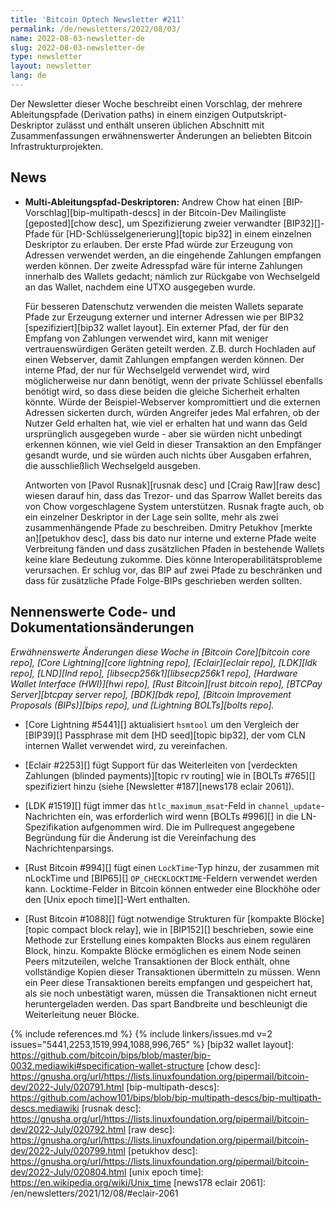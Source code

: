 ```yaml
---
title: 'Bitcoin Optech Newsletter #211'
permalink: /de/newsletters/2022/08/03/
name: 2022-08-03-newsletter-de
slug: 2022-08-03-newsletter-de
type: newsletter
layout: newsletter
lang: de
---
```

Der Newsletter dieser Woche beschreibt einen Vorschlag, der mehrere
Ableitungspfade (Derivation paths) in einem einzigen Outputskript-Deskriptor
zulässt und enthält unseren üblichen Abschnitt mit Zusammenfassungen
erwähnenswerter Änderungen an beliebten Bitcoin Infrastrukturprojekten.

## News

- **Multi-Ableitungspfad-Deskriptoren:** Andrew Chow hat einen
  [BIP-Vorschlag][bip-multipath-descs] in der Bitcoin-Dev Mailingliste
  [geposted][chow desc], um Spezifizierung zweier
  verwandter [BIP32][]-Pfade für [HD-Schlüsselgenerierung][topic bip32]
  in einem einzelnen Deskriptor zu erlauben. Der erste Pfad würde zur Erzeugung von Adressen verwendet werden,
  an die eingehende Zahlungen empfangen werden können. Der zweite Adresspfad wäre
  für interne Zahlungen innerhalb des Wallets gedacht; nämlich zur Rückgabe von
  Wechselgeld an das Wallet, nachdem eine UTXO ausgegeben wurde.

  Für besseren Datenschutz verwenden die meisten Wallets separate Pfade
  zur Erzeugung externer und interner Adressen wie per BIP32
  [spezifiziert][bip32 wallet layout]. Ein externer Pfad, der für den
  Empfang von Zahlungen verwendet wird, kann mit weniger vertrauenswürdigen
  Geräten geteilt werden. Z.B. durch Hochladen auf einen Webserver, damit
  Zahlungen empfangen werden können. Der interne Pfad, der nur für Wechselgeld
  verwendet wird, wird möglicherweise nur dann benötigt, wenn der private
  Schlüssel ebenfalls benötigt wird, so dass diese beiden die gleiche Sicherheit
  erhalten könnte. Würde der Beispiel-Webserver kompromittiert und die
  externen Adressen sickerten durch, würden Angreifer jedes Mal erfahren,
  ob der Nutzer Geld erhalten hat, wie viel er erhalten hat und wann das
  Geld ursprünglich ausgegeben wurde - aber sie würden nicht unbedingt
  erkennen können, wie viel Geld in dieser Transaktion an den Empfänger gesandt wurde,
  und sie würden auch nichts über Ausgaben erfahren, die ausschließlich
  Wechselgeld ausgeben.

  Antworten von [Pavol Rusnak][rusnak desc] und [Craig Raw][raw desc]
  wiesen darauf hin, dass das Trezor- und das Sparrow Wallet bereits das von
  Chow vorgeschlagene System unterstützen. Rusnak fragte auch, ob ein
  einzelner Deskriptor in der Lage sein sollte, mehr als zwei zusammenhängende
  Pfade zu beschreiben. Dmitry Petukhov [merkte an][petukhov desc], dass
  bis dato nur interne und externe Pfade weite Verbreitung fänden und dass
  zusätzlichen Pfaden in bestehende Wallets keine klare Bedeutung zukomme.
  Dies könne Interoperabilitätsprobleme verursachen. Er schlug vor,
  das BIP auf zwei Pfade zu beschränken und dass für zusätzliche Pfade
  Folge-BIPs geschrieben werden sollten.

## Nennenswerte Code- und Dokumentationsänderungen

*Erwähnenswerte Änderungen diese Woche in [Bitcoin Core][bitcoin core repo],
[Core Lightning][core lightning repo], [Eclair][eclair repo], [LDK][ldk repo],
[LND][lnd repo], [libsecp256k1][libsecp256k1 repo], [Hardware Wallet
Interface (HWI)][hwi repo], [Rust Bitcoin][rust bitcoin repo], [BTCPay
Server][btcpay server repo], [BDK][bdk repo], [Bitcoin Improvement
Proposals (BIPs)][bips repo], und [Lightning BOLTs][bolts repo].*

- [Core Lightning #5441][] aktualisiert `hsmtool` um den Vergleich der
  [BIP39][] Passphrase mit dem [HD seed][topic bip32], der vom
  CLN internen Wallet verwendet wird, zu vereinfachen.

- [Eclair #2253][] fügt Support für das Weiterleiten von
  [verdeckten Zahlungen (blinded payments)][topic rv routing] wie in [BOLTs #765][] spezifiziert
  hinzu (siehe [Newsletter #187][news178 eclair 2061]).

- [LDK #1519][] fügt immer das `htlc_maximum_msat`-Feld in
  `channel_update`-Nachrichten ein, was erforderlich wird wenn [BOLTs #996][] in die
  LN-Spezifikation aufgenommen wird. Die im Pullrequest angegebene Begründung
  für die Änderung ist die Vereinfachung des Nachrichtenparsings.

- [Rust Bitcoin #994][] fügt einen `LockTime`-Typ hinzu, der zusammen mit
  nLockTime und [BIP65][] `OP_CHECKLOCKTIME`-Feldern verwendet werden kann.
  Locktime-Felder in Bitcoin können entweder eine Blockhöhe oder den
  [Unix epoch time][]-Wert enthalten.

- [Rust Bitcoin #1088][] fügt notwendige Strukturen für [kompakte
  Blöcke][topic compact block relay], wie in [BIP152][] beschrieben, sowie
  eine Methode zur Erstellung eines kompakten Blocks aus einem regulären Block,
  hinzu. Kompakte Blöcke ermöglichen es einem Node seinen Peers mitzuteilen,
  welche Transaktionen der Block enthält, ohne vollständige Kopien dieser
  Transaktionen übermitteln zu müssen. Wenn ein Peer diese Transaktionen bereits
  empfangen und gespeichert hat, als sie noch unbestätigt waren, müssen die
  Transaktionen nicht erneut heruntergeladen werden. Das spart Bandbreite und
  beschleunigt die Weiterleitung neuer Blöcke.

{% include references.md %}
{% include linkers/issues.md v=2 issues="5441,2253,1519,994,1088,996,765" %}
[bip32 wallet layout]: https://github.com/bitcoin/bips/blob/master/bip-0032.mediawiki#specification-wallet-structure
[chow desc]: https://gnusha.org/url/https://lists.linuxfoundation.org/pipermail/bitcoin-dev/2022-July/020791.html
[bip-multipath-descs]: https://github.com/achow101/bips/blob/bip-multipath-descs/bip-multipath-descs.mediawiki
[rusnak desc]: https://gnusha.org/url/https://lists.linuxfoundation.org/pipermail/bitcoin-dev/2022-July/020792.html
[raw desc]: https://gnusha.org/url/https://lists.linuxfoundation.org/pipermail/bitcoin-dev/2022-July/020799.html
[petukhov desc]: https://gnusha.org/url/https://lists.linuxfoundation.org/pipermail/bitcoin-dev/2022-July/020804.html
[unix epoch time]: https://en.wikipedia.org/wiki/Unix_time
[news178 eclair 2061]: /en/newsletters/2021/12/08/#eclair-2061
